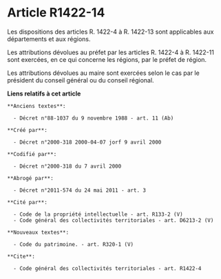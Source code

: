 # Article R1422-14

Les dispositions des articles R. 1422-4 à R. 1422-13 sont applicables aux départements et aux régions. 

Les attributions dévolues au préfet par les articles R. 1422-4 à R. 1422-11 sont exercées, en ce qui concerne les régions,
par le préfet de région. 

Les attributions dévolues au maire sont exercées selon le cas par le président du conseil général ou du conseil régional.

**Liens relatifs à cet article**

	**Anciens textes**:

	  - Décret n°88-1037 du 9 novembre 1988 - art. 11 (Ab)

	**Créé par**:

	  - Décret n°2000-318 2000-04-07 jorf 9 avril 2000

	**Codifié par**:

	  - Décret n°2000-318 du 7 avril 2000

	**Abrogé par**:

	  - Décret n°2011-574 du 24 mai 2011 - art. 3

	**Cité par**:

	  - Code de la propriété intellectuelle - art. R133-2 (V)
	  - Code général des collectivités territoriales - art. D6213-2 (V)

	**Nouveaux textes**:

	  - Code du patrimoine. - art. R320-1 (V)

	**Cite**:

	  - Code général des collectivités territoriales - art. R1422-4
